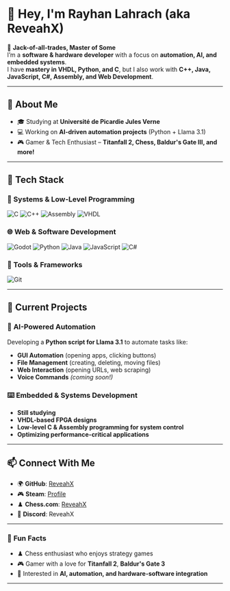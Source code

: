 # 👋 Hey, I'm Rayhan Lahrach (aka ReveahX)

🔹 **Jack-of-all-trades, Master of Some**  
I’m a **software & hardware developer** with a focus on **automation, AI, and embedded systems**.  
I have **mastery in VHDL, Python, and C**, but I also work with **C++, Java, JavaScript, C#, Assembly, and Web Development**.

---

## 🚀 **About Me**
- 🎓 Studying at **Université de Picardie Jules Verne**  
- 💻 Working on **AI-driven automation projects** (Python + Llama 3.1)  
- 🎮 Gamer & Tech Enthusiast – **Titanfall 2, Chess, Baldur's Gate III, and more!**  

---

## 🔨 **Tech Stack**
### **💾 Systems & Low-Level Programming**
![C](https://img.shields.io/badge/C-00599C?style=for-the-badge&logo=c&logoColor=white)
![C++](https://img.shields.io/badge/C++-00599C?style=for-the-badge&logo=cplusplus&logoColor=white)
![Assembly](https://img.shields.io/badge/Assembly-6E4C13?style=for-the-badge&logo=assemblyscript&logoColor=white)
![VHDL](https://img.shields.io/badge/VHDL-0096D6?style=for-the-badge)

### **🌐 Web & Software Development**
![Godot](https://img.shields.io/badge/Godot-478CBF?style=for-the-badge&logo=godot-engine&logoColor=white)
![Python](https://img.shields.io/badge/Python-3776AB?style=for-the-badge&logo=python&logoColor=white)
![Java](https://img.shields.io/badge/Java-ED8B00?style=for-the-badge&logo=java&logoColor=white)
![JavaScript](https://img.shields.io/badge/JavaScript-F7DF1E?style=for-the-badge&logo=javascript&logoColor=black)
![C#](https://img.shields.io/badge/C%23-239120?style=for-the-badge&logo=c-sharp&logoColor=white)

### **🔧 Tools & Frameworks**
![Git](https://img.shields.io/badge/Git-F05032?style=for-the-badge&logo=git&logoColor=white)

---

## 🔭 **Current Projects**
### 🧠 **AI-Powered Automation**
Developing a **Python script for Llama 3.1** to automate tasks like:
- **GUI Automation** (opening apps, clicking buttons)
- **File Management** (creating, deleting, moving files)
- **Web Interaction** (opening URLs, web scraping)
- **Voice Commands** *(coming soon!)*  

### ⌨️ **Embedded & Systems Development**
- **Still studying**
- **VHDL-based FPGA designs**
- **Low-level C & Assembly programming for system control**
- **Optimizing performance-critical applications**  

---

## 📫 **Connect With Me**
- 🌍 **GitHub**: [ReveahX](https://github.com/ReveahX)
- 🎮 **Steam**: [Profile](https://steamcommunity.com/profiles/76561199070044929/)
- ♟️ **Chess.com**: [ReveahX](https://www.chess.com/member/reveahx)
- 💬 **Discord**: ReveahX  

---

### 🎯 **Fun Facts**
- ♟️ Chess enthusiast who enjoys strategy games  
- 🎮 Gamer with a love for **Titanfall 2**, **Baldur's Gate 3**  
- 🤖 Interested in **AI, automation, and hardware-software integration**  

---
